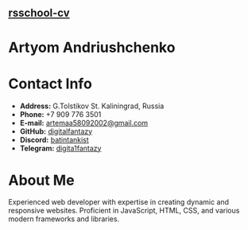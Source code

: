 ## [rsschool-cv](rsccool-cv)

# Artyom Andriushchenko

# Contact Info

* **Address:** G.Tolstikov St. Kaliningrad, Russia
* **Phone:** +7 909 776 3501
* **E-mail:** [artemaa58092002@gmail.com](artemaa58092002@gmail.com)
* **GitHub:** [digitalfantazy](https://github.com/digitalfantazy)
* **Discord:** [batintankist](https://discord.com/)
* **Telegram:** [digita1fantazy](https://t.me/digita1fantazy)

# About Me

Experienced web developer with expertise in creating dynamic and responsive websites. Proficient in JavaScript, HTML, CSS, and various modern frameworks and libraries.
